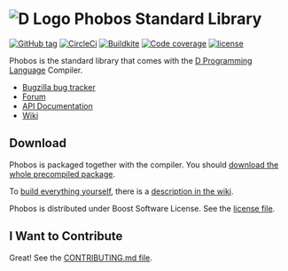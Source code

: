 ![D Logo](http://dlang.org/images/dlogo.png) Phobos Standard Library
===================================================================

[![GitHub tag](https://img.shields.io/github/tag/dlang/phobos.svg?maxAge=86400)](https://github.com/dlang/phobos/releases)
[![CircleCi](https://img.shields.io/circleci/project/dlang/phobos/master.svg?maxAge=86400)](https://circleci.com/gh/dlang/phobos)
[![Buildkite](https://badge.buildkite.com/01509e75200b3e9576028fe52c4546d6a6a9ad81aaf31a8790.svg?branch=master)](https://buildkite.com/dlang/phobos)
[![Code coverage](https://img.shields.io/codecov/c/github/dlang/phobos.svg?maxAge=86400)](https://codecov.io/gh/dlang/phobos)
[![license](https://img.shields.io/github/license/dlang/phobos.svg)](https://github.com/dlang/phobos/blob/master/LICENSE_1_0.txt)

Phobos is the standard library that comes with the
[D Programming Language](http://dlang.org) Compiler.


* [Bugzilla bug tracker](http://d.puremagic.com/issues/)
* [Forum](http://forum.dlang.org/)
* [API Documentation](http://dlang.org/phobos/)
* [Wiki](http://wiki.dlang.org/)

Download
--------

Phobos is packaged together with the compiler.
You should
[download the whole precompiled package](http://dlang.org/download.html).

To [build everything yourself](http://wiki.dlang.org/Building_DMD),
there is a [description in the wiki](http://wiki.dlang.org/Building_DMD).

Phobos is distributed under Boost Software License.
See the [license file](LICENSE_1_0.txt).

I Want to Contribute
--------------------

Great!
See the [CONTRIBUTING.md file](CONTRIBUTING.md).
